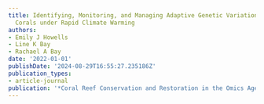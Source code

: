 ```yaml
---
title: Identifying, Monitoring, and Managing Adaptive Genetic Variation in Reef-Building
  Corals under Rapid Climate Warming
authors:
- Emily J Howells
- Line K Bay
- Rachael A Bay
date: '2022-01-01'
publishDate: '2024-08-29T16:55:27.235186Z'
publication_types:
- article-journal
publication: '*Coral Reef Conservation and Restoration in the Omics Age*'
---
```

